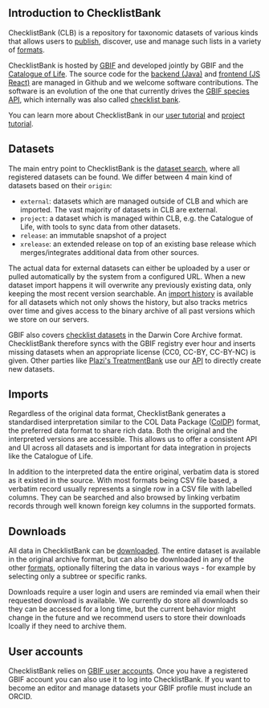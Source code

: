 ## Introduction to ChecklistBank

ChecklistBank (CLB) is a repository for taxonomic datasets of various kinds that allows users to [publish](contribute), discover, use and manage such lists in a variety of [formats](formats).

ChecklistBank is hosted by [GBIF](https://www.gbif.org) and developed jointly by GBIF and the [Catalogue of Life](https://https://www.catalogueoflife.org).
The source code for the [backend (Java)](https://github.com/CatalogueOfLife/backend) and [frontend (JS React)](https://github.com/CatalogueOfLife/checklistbank) are managed in Github and we welcome software contributions.
The software is an evolution of the one that currently drives the [GBIF species API](https://www.gbif.org/species/search?advanced=1), which internally was also called [checklist bank](http://github.com/gbif/checklistbank).

You can learn more about ChecklistBank in our [user tutorial](https://docs.gbif.org/course-checklistbank-tutorial/)
and [project tutorial](https://docs.gbif.org/course-checklistbank-project/).

## Datasets

The main entry point to ChecklistBank is the [dataset search](https://www.checklistbank.org/dataset), where all registered datasets can be found. We differ between 4 main kind of datasets based on their `origin`:

- `external`: datasets which are managed outside of CLB and which are imported. The vast majority of datasets in CLB are external.
- `project`: a dataset which is managed within CLB, e.g. the Catalogue of Life, with tools to sync data from other datasets.
- `release`: an immutable snapshot of a project
- `xrelease`: an extended release on top of an existing base release which merges/integrates additional data from other sources.

The actual data for external datasets can either be uploaded by a user or pulled automatically by the system from a configured URL. When a new dataset import happens it will overwrite any previously existing data, only keeping the most recent version searchable. An [import history](https://www.checklistbank.org/dataset/1199/imports?showHistory=true) is available for all datasets which not only shows the history, but also tracks metrics over time and gives access to the binary archive of all past versions which we store on our servers.

GBIF also covers [checklist datasets](https://www.gbif.org/dataset/search?type=CHECKLIST) in the Darwin Core Archive format.
ChecklistBank therefore syncs with the GBIF registry ever hour and inserts missing datasets when an appropriate license (CC0, CC-BY, CC-BY-NC) is given. Other parties like [Plazi's TreatmentBank](http://plazi.org/treatmentbank/) use our [API](API) to directly create new datasets.

## Imports

Regardless of the original data format, ChecklistBank generates a standardised interpretation similar to the COL Data Package ([ColDP](https://github.com/CatalogueOfLife/coldp/blob/master/README.md)) format, the preferred data format to share rich data. Both the original and the interpreted versions are accessible. This allows us to offer a consistent API and UI across all datasets and is important for data integration in projects like the Catalogue of Life.

In addition to the interpreted data the entire original, verbatim data is stored as it existed in the source.
With most formats being CSV file based, a verbatim record usually represents a single row in a CSV file with labelled columns. They can be searched and also browsed by linking verbatim records through well known foreign key columns in the supported formats.

## Downloads

All data in ChecklistBank can be [downloaded](https://www.checklistbank.org/dataset/1199/download).
The entire dataset is available in the original archive format,
but can also be downloaded in any of the other [formats](#formats), optionally filtering the data in various ways -
for example by selecting only a subtree or specific ranks.

Downloads require a user login and users are reminded via email when their requested download is available.
We currently do store all downloads so they can be accessed for a long time, but the current behavior might change in the future and we recommend users to store their downloads lcoally if they need to archive them.

## User accounts

ChecklistBank relies on [GBIF user accounts](https://www.gbif.org/user/profile). Once you have a registered GBIF account you can also use it to log into ChecklistBank. If you want to become an editor and manage datasets your GBIF profile must include an ORCID.
